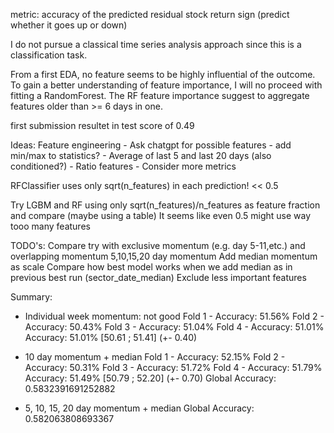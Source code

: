 metric: accuracy of the predicted residual stock return sign (predict whether it goes up or down)

I do not pursue a classical time series analysis approach since this is a classification task.

From a first EDA, no feature seems to be highly influential of the outcome. To gain a better understanding of feature importance, I will no proceed with fitting a RandomForest. The RF feature importance suggest to aggregate features older than >= 6 days in one. 

first submission resultet in test score of 0.49

Ideas: 
Feature engineering
    - Ask chatgpt for possible features
    - add min/max to statistics?
    - Average of last 5 and last 20 days (also conditioned?)
    - Ratio features
    - Consider more metrics


RFClassifier uses only sqrt(n_features) in each prediction! << 0.5

Try LGBM and RF using only sqrt(n_features)/n_features as feature fraction and compare (maybe using a table)
It seems like even 0.5 might use way tooo many features



TODO's: 
Compare try with exclusive momentum (e.g. day 5-11,etc.) and overlapping momentum 5,10,15,20 day momentum 
Add median momentum as scale 
Compare how best model works when we add median as in previous best run (sector_date_median)
Exclude less important features

Summary: 
- Individual week momentum: not good 
    Fold 1 - Accuracy: 51.56%
    Fold 2 - Accuracy: 50.43%
    Fold 3 - Accuracy: 51.04%
    Fold 4 - Accuracy: 51.01%
    Accuracy: 51.01% [50.61 ; 51.41] (+- 0.40)

- 10 day momentum + median 
    Fold 1 - Accuracy: 52.15%
    Fold 2 - Accuracy: 50.31%
    Fold 3 - Accuracy: 51.72%
    Fold 4 - Accuracy: 51.79%
    Accuracy: 51.49% [50.79 ; 52.20] (+- 0.70)
    Global Accuracy: 0.5832391691252882

- 5, 10, 15, 20 day momentum + median
    Global Accuracy: 0.582063808693367
